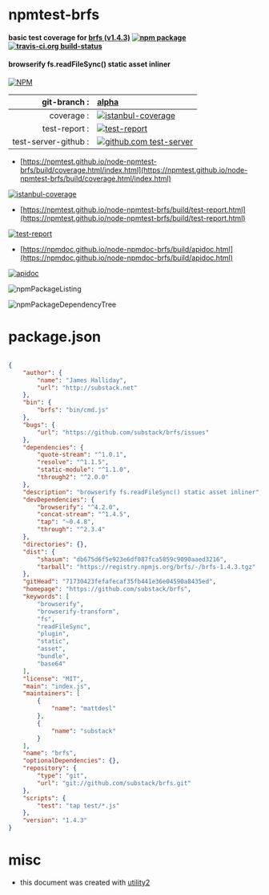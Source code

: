 # npmtest-brfs

#### basic test coverage for  [brfs (v1.4.3)](https://github.com/substack/brfs)  [![npm package](https://img.shields.io/npm/v/npmtest-brfs.svg?style=flat-square)](https://www.npmjs.org/package/npmtest-brfs) [![travis-ci.org build-status](https://api.travis-ci.org/npmtest/node-npmtest-brfs.svg)](https://travis-ci.org/npmtest/node-npmtest-brfs)

#### browserify fs.readFileSync() static asset inliner

[![NPM](https://nodei.co/npm/brfs.png?downloads=true&downloadRank=true&stars=true)](https://www.npmjs.com/package/brfs)

| git-branch : | [alpha](https://github.com/npmtest/node-npmtest-brfs/tree/alpha)|
|--:|:--|
| coverage : | [![istanbul-coverage](https://npmtest.github.io/node-npmtest-brfs/build/coverage.badge.svg)](https://npmtest.github.io/node-npmtest-brfs/build/coverage.html/index.html)|
| test-report : | [![test-report](https://npmtest.github.io/node-npmtest-brfs/build/test-report.badge.svg)](https://npmtest.github.io/node-npmtest-brfs/build/test-report.html)|
| test-server-github : | [![github.com test-server](https://npmtest.github.io/node-npmtest-brfs/GitHub-Mark-32px.png)](https://npmtest.github.io/node-npmtest-brfs/build/app/index.html) | | build-artifacts : | [![build-artifacts](https://npmtest.github.io/node-npmtest-brfs/glyphicons_144_folder_open.png)](https://github.com/npmtest/node-npmtest-brfs/tree/gh-pages/build)|

- [https://npmtest.github.io/node-npmtest-brfs/build/coverage.html/index.html](https://npmtest.github.io/node-npmtest-brfs/build/coverage.html/index.html)

[![istanbul-coverage](https://npmtest.github.io/node-npmtest-brfs/build/screenCapture.buildCi.browser.%252Ftmp%252Fbuild%252Fcoverage.lib.html.png)](https://npmtest.github.io/node-npmtest-brfs/build/coverage.html/index.html)

- [https://npmtest.github.io/node-npmtest-brfs/build/test-report.html](https://npmtest.github.io/node-npmtest-brfs/build/test-report.html)

[![test-report](https://npmtest.github.io/node-npmtest-brfs/build/screenCapture.buildCi.browser.%252Ftmp%252Fbuild%252Ftest-report.html.png)](https://npmtest.github.io/node-npmtest-brfs/build/test-report.html)

- [https://npmdoc.github.io/node-npmdoc-brfs/build/apidoc.html](https://npmdoc.github.io/node-npmdoc-brfs/build/apidoc.html)

[![apidoc](https://npmdoc.github.io/node-npmdoc-brfs/build/screenCapture.buildCi.browser.%252Ftmp%252Fbuild%252Fapidoc.html.png)](https://npmdoc.github.io/node-npmdoc-brfs/build/apidoc.html)

![npmPackageListing](https://npmtest.github.io/node-npmtest-brfs/build/screenCapture.npmPackageListing.svg)

![npmPackageDependencyTree](https://npmtest.github.io/node-npmtest-brfs/build/screenCapture.npmPackageDependencyTree.svg)



# package.json

```json

{
    "author": {
        "name": "James Halliday",
        "url": "http://substack.net"
    },
    "bin": {
        "brfs": "bin/cmd.js"
    },
    "bugs": {
        "url": "https://github.com/substack/brfs/issues"
    },
    "dependencies": {
        "quote-stream": "^1.0.1",
        "resolve": "^1.1.5",
        "static-module": "^1.1.0",
        "through2": "^2.0.0"
    },
    "description": "browserify fs.readFileSync() static asset inliner",
    "devDependencies": {
        "browserify": "^4.2.0",
        "concat-stream": "^1.4.5",
        "tap": "~0.4.8",
        "through": "^2.3.4"
    },
    "directories": {},
    "dist": {
        "shasum": "db675d6f5e923e6df087fca5859c9090aaed3216",
        "tarball": "https://registry.npmjs.org/brfs/-/brfs-1.4.3.tgz"
    },
    "gitHead": "71730423fefafecaf35fb441e36e04590a8435ed",
    "homepage": "https://github.com/substack/brfs",
    "keywords": [
        "browserify",
        "browserify-transform",
        "fs",
        "readFileSync",
        "plugin",
        "static",
        "asset",
        "bundle",
        "base64"
    ],
    "license": "MIT",
    "main": "index.js",
    "maintainers": [
        {
            "name": "mattdesl"
        },
        {
            "name": "substack"
        }
    ],
    "name": "brfs",
    "optionalDependencies": {},
    "repository": {
        "type": "git",
        "url": "git://github.com/substack/brfs.git"
    },
    "scripts": {
        "test": "tap test/*.js"
    },
    "version": "1.4.3"
}
```



# misc
- this document was created with [utility2](https://github.com/kaizhu256/node-utility2)
